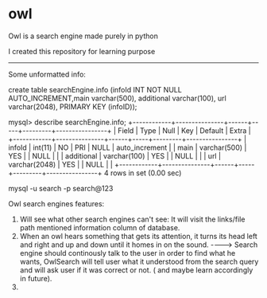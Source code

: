 # owl
Owl is a search engine made purely in python

I created this repository for learning purpose


-----------------------------------------------

Some unformatted info:

create table searchEngine.info (infoId INT NOT NULL AUTO_INCREMENT,main varchar(500), additional varchar(100), url varchar(2048), PRIMARY KEY (infoID));


mysql> describe searchEngine.info; 
+------------+---------------+------+-----+---------+----------------+
| Field      | Type          | Null | Key | Default | Extra          |
+------------+---------------+------+-----+---------+----------------+
| infoId     | int(11)       | NO   | PRI | NULL    | auto_increment |
| main       | varchar(500)  | YES  |     | NULL    |                |
| additional | varchar(100)  | YES  |     | NULL    |                |
| url        | varchar(2048) | YES  |     | NULL    |                |
+------------+---------------+------+-----+---------+----------------+
4 rows in set (0.00 sec)



mysql -u search -p
search@123



Owl search engines features:

1. Will see what other search engines can't see: It will visit the links/file path mentioned information column of database.
2. When an owl hears something that gets its attention, it turns its head left and right and up and down until it homes in on the sound. ----> Search engine should continously talk to the user in order to find what he wants, OwlSearch will tell user what it understood from the search query and will ask user if it was correct or not. ( and maybe learn accordingly in future).
3. 
